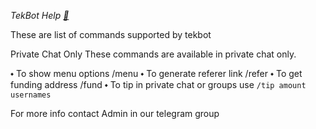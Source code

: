 *TekBot Help [🤖](tg://emoji?id=id="6039482887357600632")*

These are list of commands supported by tekbot 

Private Chat Only
These commands are available in private chat only.

⬩ To show menu options /menu
⬩ To generate referer link /refer
⬩ To get funding address /fund
⬩ To tip in private chat or groups use `/tip amount usernames`

For more info contact Admin in our telegram group